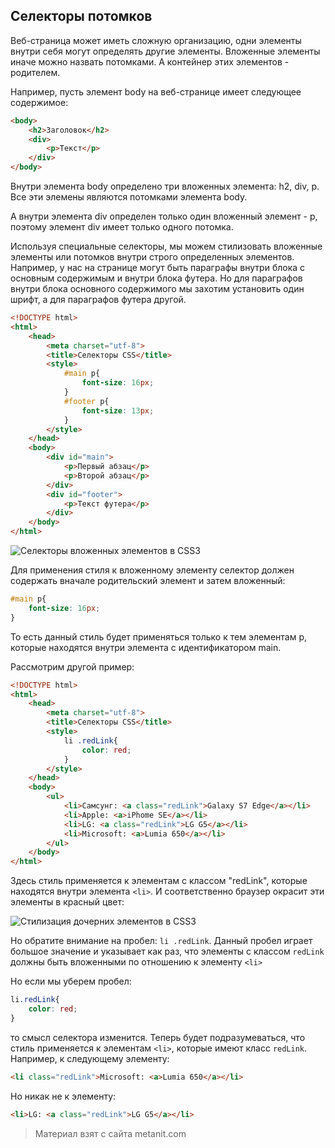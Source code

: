 ## Селекторы потомков

Веб-страница может иметь сложную организацию, одни элементы внутри себя могут определять другие элементы. Вложенные элементы иначе можно назвать потомками. А контейнер этих элементов - родителем.

Например, пусть элемент body на веб-странице имеет следующее содержимое:

```html
<body>
    <h2>Заголовок</h2>
    <div>
        <p>Текст</p>
    </div>
</body>
```

Внутри элемента body определено три вложенных элемента: h2, div, p. Все эти элемены являются потомками элемента body.

А внутри элемента div определен только один вложенный элемент - p, поэтому элемент div имеет только одного потомка.

Используя специальные селекторы, мы можем стилизовать вложенные элементы или потомков внутри строго определенных элементов. Например, у нас на странице могут быть параграфы внутри блока с основным содержимым и внутри блока футера. Но для параграфов внутри блока основного содержимого мы захотим установить один шрифт, а для параграфов футера другой.

```html
<!DOCTYPE html>
<html>
    <head>
        <meta charset="utf-8">
        <title>Селекторы CSS</title>
        <style>
            #main p{
                font-size: 16px;
            }
            #footer p{
                font-size: 13px;
            }
        </style>
    </head>
    <body>
        <div id="main">
            <p>Первый абзац</p>
            <p>Второй абзац</p>
        </div>
        <div id="footer">
            <p>Текст футера</p>
        </div>
    </body>
</html>
```

![Селекторы вложенных элементов в CSS3](https://metanit.com/web/html5/pics/4.6.png)

Для применения стиля к вложенному элементу селектор должен содержать вначале родительский элемент и затем вложенный:

```css
#main p{
    font-size: 16px;
}
```

То есть данный стиль будет применяться только к тем элементам p, которые находятся внутри элемента с идентификатором main.

Рассмотрим другой пример:

```html
<!DOCTYPE html>
<html>
    <head>
        <meta charset="utf-8">
        <title>Селекторы CSS</title>
        <style>
            li .redLink{
                color: red;
            }
        </style>
    </head>
    <body>
        <ul>
            <li>Самсунг: <a class="redLink">Galaxy S7 Edge</a></li>
            <li>Apple: <a>iPhome SE</a></li>
            <li>LG: <a class="redLink">LG G5</a></li>
            <li>Microsoft: <a>Lumia 650</a></li>
        </ul>
    </body>
</html>
```

Здесь стиль применяется к элементам с классом "redLink", которые находятся внутри элемента `<li>`. И соответственно браузер окрасит эти элементы в красный цвет:

![Стилизация дочерних элементов в CSS3](https://metanit.com/web/html5/pics/4.7.png)

Но обратите внимание на пробел: `li .redLink`. Данный пробел играет большое значение и указывает как раз, что элементы с классом `redLink` должны быть вложенными по отношению к элементу `<li>`

Но если мы уберем пробел:

```css
li.redLink{
    color: red;
}
```

то смысл селектора изменится. Теперь будет подразумеваться, что стиль применяется к элементам `<li>`, которые имеют класс `redLink`. Например, к следующему элементу:

```html
<li class="redLink">Microsoft: <a>Lumia 650</a></li>
```

Но никак не к элементу:

```html
<li>LG: <a class="redLink">LG G5</a></li>
```


> Материал взят с сайта metanit.com